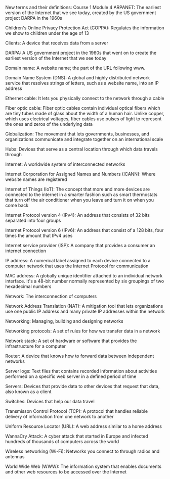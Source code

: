 New terms and their definitions: Course 1 Module 4
ARPANET: The earliest version of the Internet that we see today, created by the US government project DARPA in the 1960s

Children's Online Privacy Protection Act (COPPA): Regulates the information we show to children under the age of 13

Clients: A device that receives data from a server

DARPA: A US government project in the 1960s that went on to create the earliest version of the Internet that we see today

Domain name: A website name; the part of the URL following www.

Domain Name System (DNS): A global and highly distributed network service that resolves strings of letters, such as a website name, into an IP address

Ethernet cable: It lets you physically connect to the network through a cable

Fiber optic cable: Fiber optic cables contain individual optical fibers which are tiny tubes made of glass about the width of a human hair. Unlike copper, which uses electrical voltages, fiber cables use pulses of light to represent the ones and zeros of the underlying data

Globalization: The movement that lets governments, businesses, and organizations communicate and integrate together on an international scale

Hubs: Devices that serve as a central location through which data travels through

Internet: A worldwide system of interconnected networks

Internet Corporation for Assigned Names and Numbers (ICANN): Where website names are registered

Internet of Things (IoT): The concept that more and more devices are connected to the internet in a smarter fashion such as smart thermostats that turn off the air conditioner when you leave and turn it on when you come back

Internet Protocol version 4 (IPv4): An address that consists of 32 bits separated into four groups

Internet Protocol version 6 (IPv6): An address that consist of a 128 bits, four times the amount that IPv4 uses

Internet service provider (ISP): A company that provides a consumer an internet connection

IP address: A numerical label assigned to each device connected to a computer network that uses the Internet Protocol for communication

MAC address: A globally unique identifier attached to an individual network interface. It's a 48-bit number normally represented by six groupings of two hexadecimal numbers

Network: The interconnection of computers

Network Address Translation (NAT): A mitigation tool that lets organizations use one public IP address and many private IP addresses within the network

Networking: Managing, building and designing networks

Networking protocols: A set of rules for how we transfer data in a network

Network stack: A set of hardware or software that provides the infrastructure for a computer

Router: A device that knows how to forward data between independent networks

Server logs: Text files that contains recorded information about activities performed on a specific web server in a defined period of time

Servers: Devices that provide data to other devices that request that data, also known as a client

Switches: Devices that help our data travel

Transmisson Control Protocol (TCP): A protocol that handles reliable delivery of information from one network to another

Uniform Resource Locator (URL): A web address similar to a home address

WannaCry Attack: A cyber attack that started in Europe and infected hundreds of thousands of computers across the world

Wireless networking (Wi-Fi): Networks you connect to through radios and antennas

World Wide Web (WWW): The information system that enables documents and other web resources to be accessed over the Internet
